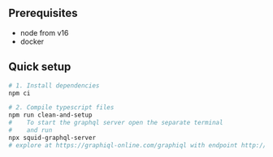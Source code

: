 ## Prerequisites

* node from v16
* docker

## Quick setup

```bash
# 1. Install dependencies
npm ci

# 2. Compile typescript files
npm run clean-and-setup
#    To start the graphql server open the separate terminal
#    and run
npx squid-graphql-server
# explore at https://graphiql-online.com/graphiql with endpoint http://localhost:4350/graphql
```
